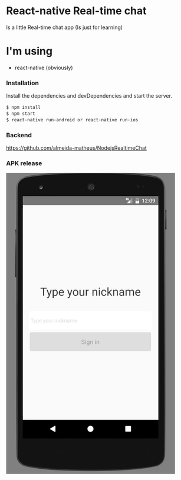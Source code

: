 # React-native Real-time chat

Is a little Real-time chat app (Is just for learning)

# I'm using
  - react-native (obviously)

### Installation
Install the dependencies and devDependencies and start the server.

```sh
$ npm install
$ npm start
$ react-native run-android or react-native run-ios
```
### Backend
https://github.com/almeida-matheus/NodejsRealtimeChat

### APK release

![](https://raw.githubusercontent.com/almeida-matheus/ReactNativeRealtimeChat/master/mobilegif.gif)